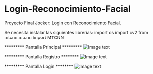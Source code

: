 # Login-Reconocimiento-Facial
Proyecto Final Jocker: Login con Reconocimiento Facial.

Se necesita instalar las siguientes librerias: 
import os
import cv2
from mtcnn.mtcnn import MTCNN

********* Pantalla Principal *********
![Image text](https://github.com/c-freed/Login-Reconocimiento-Facial/blob/20bd9832ab4153c0c92681c4fbd2e8ac80b65acf/imagenes/pantalla-principal.png)

********* Pantalla Registro ********
![Image text](https://github.com/c-freed/Login-Reconocimiento-Facial/blob/main/imagenes/registro.png)

********* Pantalla Login ********
![Image text](https://github.com/c-freed/Login-Reconocimiento-Facial/blob/main/imagenes/login.png)
